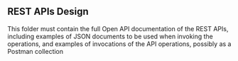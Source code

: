 ## REST APIs Design

This folder must contain the full Open API documentation of the REST APIs, including examples of JSON documents to be used when invoking the operations, and examples of invocations of the API operations, possibly as a Postman collection
